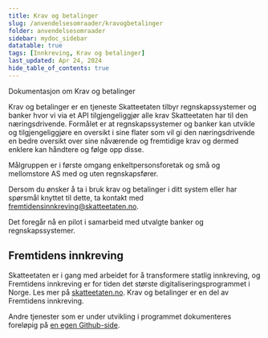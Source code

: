 ```yaml
---
title: Krav og betalinger
slug: /anvendelsesomraader/kravogbetalinger
folder: anvendelsesomraader
sidebar: mydoc_sidebar
datatable: true
tags: [Innkreving, Krav og betalinger]
last_updated: Apr 24, 2024
hide_table_of_contents: true
---
```

<summary>Dokumentasjon om Krav og betalinger</summary>

Krav og betalinger er en tjeneste Skatteetaten tilbyr regnskapssystemer og banker hvor vi via et API tilgjengeliggjør alle krav Skatteetaten har til den næringsdrivende. Formålet er at regnskapssystemer og banker kan utvikle og tilgjengeliggjøre en oversikt i sine flater som vil gi den næringsdrivende en bedre oversikt over sine nåværende og fremtidige krav og dermed enklere kan håndtere og følge opp disse.

Målgruppen er i første omgang enkeltpersonsforetak og små og mellomstore AS med og uten regnskapsfører.

Dersom du ønsker å ta i bruk krav og betalinger i ditt system eller har spørsmål knyttet til dette, ta kontakt med fremtidensinnkreving@skatteetaten.no.

Det foregår nå en pilot i samarbeid med utvalgte banker og regnskapssystemer.

## Fremtidens innkreving
Skatteetaten er i gang med arbeidet for å transformere statlig innkreving, og Fremtidens innkreving er for tiden det største digitaliseringsprogrammet i Norge. Les mer på [skatteetaten.no](https://www.skatteetaten.no/fremtidensinnkreving/). Krav og betalinger er en del av Fremtidens innkreving.

Andre tjenester som er under utvikling i programmet dokumenteres foreløpig på [en egen Github-side](https://skatteetaten.github.io/beta-apier/).


